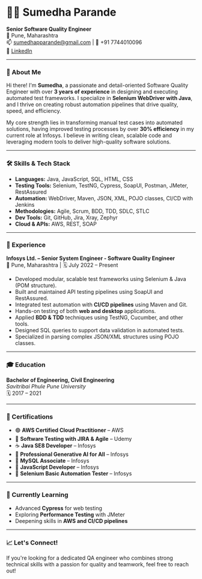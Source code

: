 # 👩‍💻 Sumedha Parande

**Senior Software Quality Engineer**  
📍 Pune, Maharashtra  
📫 [sumedhapparande@gmail.com](mailto:sumedhapparande@gmail.com) | 📱 +91 7744010096  
🔗 [LinkedIn](https://linkedin.com/in/sumedha-parande)

---

### 🧠 About Me

Hi there! I'm **Sumedha**, a passionate and detail-oriented Software Quality Engineer with over **3 years of experience** in designing and executing automated test frameworks. I specialize in **Selenium WebDriver with Java**, and I thrive on creating robust automation pipelines that drive quality, speed, and efficiency.

My core strength lies in transforming manual test cases into automated solutions, having improved testing processes by over **30% efficiency** in my current role at Infosys. I believe in writing clean, scalable code and leveraging modern tools to deliver high-quality software solutions.

---

### 🛠️ Skills & Tech Stack

- **Languages:** Java, JavaScript, SQL, HTML, CSS
- **Testing Tools:** Selenium, TestNG, Cypress, SoapUI, Postman, JMeter, RestAssured
- **Automation:** WebDriver, Maven, JSON, XML, POJO classes, CI/CD with Jenkins
- **Methodologies:** Agile, Scrum, BDD, TDD, SDLC, STLC
- **Dev Tools:** Git, GitHub, Jira, Xray, Zephyr
- **Cloud & APIs:** AWS, REST, SOAP

---

### 💼 Experience

**Infosys Ltd. – Senior System Engineer -  Software Quality Engineer**  
📍 Pune, Maharashtra | 🗓️ July 2022 – Present  
- Developed modular, scalable test frameworks using Selenium & Java (POM structure).
- Built and maintained API testing pipelines using SoapUI and RestAssured.
- Integrated test automation with **CI/CD pipelines** using Maven and Git.
- Hands-on testing of both **web and desktop** applications.
- Applied **BDD & TDD** techniques using TestNG, Cucumber, and other tools.
- Designed SQL queries to support data validation in automated tests.
- Specialized in parsing complex JSON/XML structures using POJO classes.

---

### 🎓 Education

**Bachelor of Engineering, Civil Engineering**  
*Savitribai Phule Pune University*  
🗓️ 2017 – 2021

---

### 📜 Certifications

- 🟢 **AWS Certified Cloud Practitioner** – AWS  
- 🧪 **Software Testing with JIRA & Agile** – Udemy  
- ☕ **Java SE8 Developer** – Infosys  
- 🤖 **Professional Generative AI for All** – Infosys  
- 💾 **MySQL Associate** – Infosys  
- 📜 **JavaScript Developer** – Infosys  
- 🧪 **Selenium Basic Automation Tester** – Infosys  

---

### 🌱 Currently Learning

- Advanced **Cypress** for web testing  
- Exploring **Performance Testing** with JMeter  
- Deepening skills in **AWS and CI/CD pipelines**

---

### 📈 Let's Connect!

If you're looking for a dedicated QA engineer who combines strong technical skills with a passion for quality and teamwork, feel free to reach out!

